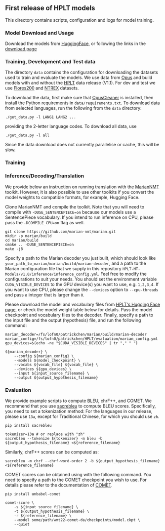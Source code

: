 ## First release of HPLT models

This directory contains scripts, configuration and logs for model training.  

### Model Download and Usage

Download the models from [HuggingFace](TBD), or following the links in the [download page](download.md)

### Training, Development and Test data

The directory `data` contains the configuration for downloading the datasets used to train and evaluate the models. We use data from [Opus](https://opus.nlpl.eu/) and build models with and without the 
[HPLT](https://hplt-project.org/) data release (V1.1). For dev and test we use  [Flores200](https://github.com/facebookresearch/flores/blob/main/flores200/README.md) and [NTREX](https://github.com/MicrosoftTranslator/NTREX) datasets.

To download the data, first make sure that [OpusCleaner](https://github.com/hplt-project/OpusCleaner) is installed, 
then install the Python requirements in `data/requirements.txt`. To 
download data from selected languages, run the following from the `data` directory:
```
./get_data.py -l LANG1 LANG2 ...
```
providing the 2-letter language codes.
To download all data, use
```
./get_data.py -l all
```
Since the data download does not currently parallelise or cache, this will be slow.

### Training

### Inference/Decoding/Translation

We provide below an instruction on running translation with the [MarianNMT](https://github.com/marian-nmt/marian) toolkit. However, it is also possible to use other toolkits if you convert the model weights to compatible formats, for example, Hugging Face.

Clone MarianNMT and compile the toolkit. Note that you will need to compile with `-DUSE_SENTENCEPIECE=on` because our models use a SentencePiece vocabulary. If you intend to run inference on CPU, please pass the `-DCOMPILE_CPU=on` flag as well.

```
git clone https://github.com/marian-nmt/marian.git
mkdir -p marian/build
cd marian/build
cmake .. -DUSE_SENTENCEPIECE=on
make -j8
```

Specify a path to the Marian decoder you just built, which should look like `your_path_to_marian/marian/build/marian-decoder`, and a path to the Marian configuration file that we supply in this repository `HPLT-MT-Models/v1.0/inference/inference_config.yml`. Feel free to modify the configurations to suit your needs. You should set the environment variable `CUDA_VISIBLE_DEVICES` to the GPU device(s) you want to use, e.g. `1,2,3,4`. If you want to use CPU, please change the `--devices` option to `--cpu-threads` and pass a integer that is larger than `0`.

Please download the model and vocabulary files from [HPLT's Hugging Face page](https://huggingface.co/HPLT), or check the model weight table below for details. Pass the model checkpoint and vocabulary files to the decoder. Finally, specify a path to the input file and the output (hypothesis) file, and run the following command:

```
marian_decoder=/fs/lofn0/patrickchen/marian/build/marian-decoder
marian_config=/fs/lofn0/patrickchen/HPLT/evaluation/marian_config.yml
gpu_devices=$(echo -ne "$CUDA_VISIBLE_DEVICES" | tr "," " ")

${marian_decoder} \
    --config ${marian_config} \
    --models ${model_checkpoint} \
    --vocabs ${vocab_file} ${vocab_file} \
    --devices ${gpu_devices} \
    --input ${input_source_filename} \
    --output ${output_hypothesis_filename}
```

### Evaluation

We provide example scripts to compute BLEU, chrF++, and COMET. We recommend that you use [sacrebleu](https://github.com/mjpost/sacrebleu) to compute BLEU scores. Specifically, you need to set a tokenization method: For the languages in our release, please use `13a`, except for Traditional Chinese, for which you should use `zh`.
```
pip install sacrebleu

tokenizer=13a # or replace with "zh"
sacrebleu --tokenize ${tokenizer} -m bleu -b ${output_hypothesis_filename} <${reference_filename}
```

Similarly, chrF++ scores can be computed as:
```
sacrebleu -m chrf --chrf-word-order 2 -b ${output_hypothesis_filename} <${reference_filename}
```

COMET scores can be obtained using with the following command. You need to specify a path to the COMET checkpoint you wish to use. For details please refer to the documentation of [COMET](https://github.com/Unbabel/COMET).

```
pip install unbabel-comet

comet-score \
    -s ${input_source_filename} \
    -t ${output_hypothesis_filename} \
    -r ${reference_filename} \
    --model some/path/wmt22-comet-da/checkpoints/model.ckpt \
    --quiet
```